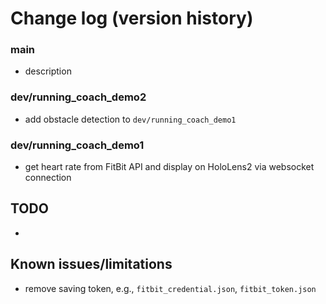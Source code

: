 # Change log (version history)

### main
- description

### dev/running_coach_demo2
- add obstacle detection to `dev/running_coach_demo1`

### dev/running_coach_demo1
- get heart rate from FitBit API and display on HoloLens2 via websocket connection

## TODO
- 

## Known issues/limitations
- remove saving token, e.g., `fitbit_credential.json`, `fitbit_token.json`